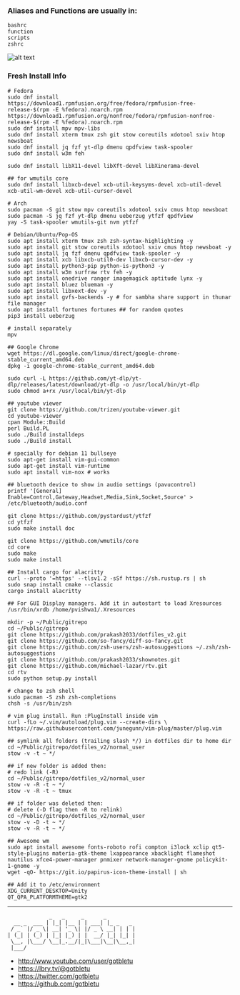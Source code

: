 ### Aliases and Functions are usually in:
    bashrc
    function
    scripts
    zshrc

![alt text](http://i.imgur.com/EcQoF8a.gif)

### Fresh Install Info

    # Fedora
    sudo dnf install https://download1.rpmfusion.org/free/fedora/rpmfusion-free-release-$(rpm -E %fedora).noarch.rpm https://download1.rpmfusion.org/nonfree/fedora/rpmfusion-nonfree-release-$(rpm -E %fedora).noarch.rpm
    sudo dnf install mpv mpv-libs
    sudo dnf install xterm tmux zsh git stow coreutils xdotool sxiv htop newsboat
    sudo dnf install jq fzf yt-dlp dmenu qpdfview task-spooler
    sudo dnf install w3m feh
    
    sudo dnf install libX11-devel libXft-devel libXinerama-devel
    
    ## for wmutils core
    sudo dnf install libxcb-devel xcb-util-keysyms-devel xcb-util-devel xcb-util-wm-devel xcb-util-cursor-devel
    
    # Arch
    sudo pacman -S git stow mpv coreutils xdotool sxiv cmus htop newsboat 
    sudo pacman -S jq fzf yt-dlp dmenu ueberzug ytfzf qpdfview
    yay -S task-spooler wmutils-git nvm ytfzf

    # Debian/Ubuntu/Pop-OS
    sudo apt install xterm tmux zsh zsh-syntax-highlighting -y
    sudo apt install git stow coreutils xdotool sxiv cmus htop newsboat -y
    sudo apt install jq fzf dmenu qpdfview task-spooler -y
    sudo apt install xcb libxcb-util0-dev libxcb-cursor-dev -y
    sudo apt install python3-pip python-is-python3 -y
    sudo apt install w3m surfraw rtv feh -y
    sudo apt install onedrive ranger imagemagick aptitude lynx -y
    sudo apt install bluez blueman -y
    sudo apt install libxext-dev -y
    sudo apt install gvfs-backends -y # for sambha share support in thunar file manager
    sudo apt install fortunes fortunes ## for random quotes
    pip3 install ueberzug
    
    # install separately
    mpv
    
    ## Google Chrome
    wget https://dl.google.com/linux/direct/google-chrome-stable_current_amd64.deb
    dpkg -i google-chrome-stable_current_amd64.deb
    
    sudo curl -L https://github.com/yt-dlp/yt-dlp/releases/latest/download/yt-dlp -o /usr/local/bin/yt-dlp
    sudo chmod a+rx /usr/local/bin/yt-dlp
    
    ## youtube viewer
    git clone https://github.com/trizen/youtube-viewer.git
    cd youtube-viewer
    cpan Module::Build 
    perl Build.PL
    sudo ./Build installdeps
    sudo ./Build install
    
    # specially for debian 11 bullseye
    sudo apt-get install vim-gui-common
    sudo apt-get install vim-runtime
    sudo apt install vim-nox # works
    
    ## bluetooth device to show in audio settings (pavucontrol)
    printf '[General]
    Enable=Control,Gateway,Headset,Media,Sink,Socket,Source' > /etc/bluetooth/audio.conf 
    
    git clone https://github.com/pystardust/ytfzf
    cd ytfzf
    sudo make install doc
    
    git clone https://github.com/wmutils/core
    cd core
    sudo make
    sudo make install
    
    ## Install cargo for alacritty
    curl --proto '=https' --tlsv1.2 -sSf https://sh.rustup.rs | sh
    sudo snap install cmake --classic
    cargo install alacritty
    
    ## For GUI Display managers. Add it in autostart to load Xresources
    /usr/bin/xrdb /home/pvishwa1/.Xresources
    
    mkdir -p ~/Public/gitrepo 
    cd ~/Public/gitrepo
    git clone https://github.com/prakash2033/dotfiles_v2.git
    git clone https://github.com/so-fancy/diff-so-fancy.git
    git clone https://github.com/zsh-users/zsh-autosuggestions ~/.zsh/zsh-autosuggestions
    git clone https://github.com/prakash2033/shownotes.git
    git clone https://github.com/michael-lazar/rtv.git
    cd rtv
    sudo python setup.py install
    
    # change to zsh shell
    sudo pacman -S zsh zsh-completions
    chsh -s /usr/bin/zsh

    # vim plug install. Run :PlugInstall inside vim
    curl -fLo ~/.vim/autoload/plug.vim --create-dirs \
    https://raw.githubusercontent.com/junegunn/vim-plug/master/plug.vim

    ## symlink all folders (trailing slash */) in dotfiles dir to home dir
    cd ~/Public/gitrepo/dotfiles_v2/normal_user
    stow -v -t ~ */

    ## if new folder is added then:
    # redo link (-R)
    cd ~/Public/gitrepo/dotfiles_v2/normal_user
    stow -v -R -t ~ */
    stow -v -R -t ~ tmux
    
    ## if folder was deleted then:
    # delete (-D flag then -R to relink)
    cd ~/Public/gitrepo/dotfiles_v2/normal_user
    stow -v -D -t ~ */
    stow -v -R -t ~ */
    
    ## Awesome wm
    sudo apt install awesome fonts-roboto rofi compton i3lock xclip qt5-style-plugins materia-gtk-theme lxappearance xbacklight flameshot nautilus xfce4-power-manager pnmixer network-manager-gnome policykit-1-gnome -y
    wget -qO- https://git.io/papirus-icon-theme-install | sh
    
    ## Add it to /etc/environment
    XDG_CURRENT_DESKTOP=Unity
    QT_QPA_PLATFORMTHEME=gtk2

----

                 _   _     _      _
      __ _  ___ | |_| |__ | | ___| |_ _   _
     / _` |/ _ \| __| '_ \| |/ _ \ __| | | |
    | (_| | (_) | |_| |_) | |  __/ |_| |_| |
     \__, |\___/ \__|_.__/|_|\___|\__|\__,_|
     |___/

- http://www.youtube.com/user/gotbletu
- https://lbry.tv/@gotbletu
- https://twitter.com/gotbletu
- https://github.com/gotbletu
